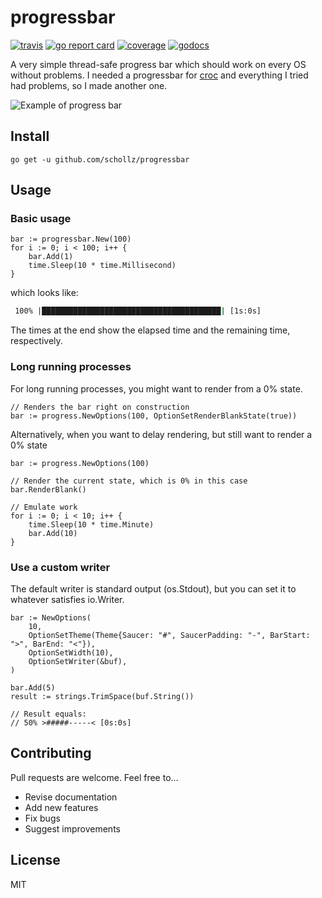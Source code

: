 # progressbar

[![travis](https://travis-ci.org/schollz/progressbar.svg?branch=master)](https://travis-ci.org/schollz/progressbar) 
[![go report card](https://goreportcard.com/badge/github.com/schollz/progressbar)](https://goreportcard.com/report/github.com/schollz/progressbar) 
[![coverage](https://img.shields.io/badge/coverage-94%25-brightgreen.svg)](https://gocover.io/github.com/schollz/progressbar)
[![godocs](https://godoc.org/github.com/schollz/progressbar?status.svg)](https://godoc.org/github.com/schollz/progressbar) 

A very simple thread-safe progress bar which should work on every OS without problems. I needed a progressbar for [croc](https://github.com/schollz/croc) and everything I tried had problems, so I made another one.

![Example of progress bar](https://user-images.githubusercontent.com/6550035/32120326-5f420d42-bb15-11e7-89d4-c502864e78eb.gif)

## Install

```
go get -u github.com/schollz/progressbar
```

## Usage 

### Basic usage

```golang
bar := progressbar.New(100)
for i := 0; i < 100; i++ {
    bar.Add(1)
    time.Sleep(10 * time.Millisecond)
}
```

which looks like:

```bash
 100% |████████████████████████████████████████| [1s:0s]
 ```

The times at the end show the elapsed time and the remaining time, respectively.

### Long running processes
For long running processes, you might want to render from a 0% state.

```golang
// Renders the bar right on construction
bar := progress.NewOptions(100, OptionSetRenderBlankState(true))
```

Alternatively, when you want to delay rendering, but still want to render a 0% state
```golang
bar := progress.NewOptions(100)

// Render the current state, which is 0% in this case
bar.RenderBlank()

// Emulate work
for i := 0; i < 10; i++ {
    time.Sleep(10 * time.Minute)
    bar.Add(10)
}
```

### Use a custom writer
The default writer is standard output (os.Stdout), but you can set it to whatever satisfies io.Writer.
```golang
bar := NewOptions(
    10,
    OptionSetTheme(Theme{Saucer: "#", SaucerPadding: "-", BarStart: ">", BarEnd: "<"}),
    OptionSetWidth(10),
    OptionSetWriter(&buf),
)

bar.Add(5)
result := strings.TrimSpace(buf.String())

// Result equals:
// 50% >#####-----< [0s:0s]

```


## Contributing

Pull requests are welcome. Feel free to...

- Revise documentation
- Add new features
- Fix bugs
- Suggest improvements

## License

MIT
